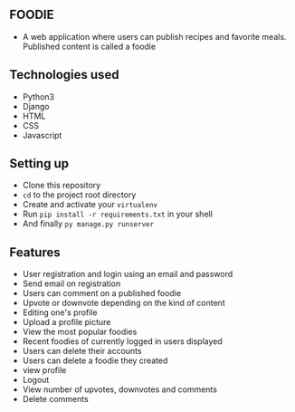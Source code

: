 ## FOODIE

- A web application where users can publish recipes
and favorite meals. Published content is called a foodie

## Technologies used

- Python3
- Django
- HTML
- CSS
- Javascript

## Setting up

- Clone this repository
- `cd` to the project root directory
- Create and activate your `virtualenv`
- Run `pip install -r requirements.txt` in your shell
- And finally `py manage.py runserver`

## Features

- User registration and login using an email and password
- Send email on registration
- Users can comment on a published foodie
- Upvote or downvote depending on the kind of content
- Editing one's profile
- Upload a profile picture
- View the most popular foodies
- Recent foodies of currently logged in users displayed
- Users can delete their accounts
- Users can delete a foodie they created
- view profile
- Logout
- View number of upvotes, downvotes and comments
- Delete comments

